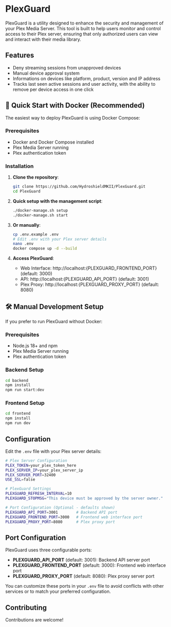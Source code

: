 # PlexGuard

PlexGuard is a utility designed to enhance the security and management of your Plex Media Server. This tool is built to help users monitor and control access to their Plex server, ensuring that only authorized users can view and interact with their media library.

## Features

- Deny streaming sessions from unapproved devices
- Manual device approval system
- Informations on devices like platform, product, version and IP address
- Tracks last seen active sessions and user activity, with the ability to remove per device access in one click

## 🚀 Quick Start with Docker (Recommended)

The easiest way to deploy PlexGuard is using Docker Compose:

### Prerequisites

- Docker and Docker Compose installed
- Plex Media Server running
- Plex authentication token

### Installation

1. **Clone the repository**:

   ```bash
   git clone https://github.com/HydroshieldMKII/PlexGuard.git
   cd PlexGuard
   ```

2. **Quick setup with the management script**:

   ```bash
   ./docker-manage.sh setup
   ./docker-manage.sh start
   ```

3. **Or manually**:

   ```bash
   cp .env.example .env
   # Edit .env with your Plex server details
   nano .env
   docker compose up -d --build
   ```

4. **Access PlexGuard**:
   - Web Interface: http://localhost:{PLEXGUARD_FRONTEND_PORT} (default: 3000)
   - API: http://localhost:{PLEXGUARD_API_PORT} (default: 3001)
   - Plex Proxy: http://localhost:{PLEXGUARD_PROXY_PORT} (default: 8080)

## 🛠 Manual Development Setup

If you prefer to run PlexGuard without Docker:

### Prerequisites

- Node.js 18+ and npm
- Plex Media Server running
- Plex authentication token

### Backend Setup

```bash
cd backend
npm install
npm run start:dev
```

### Frontend Setup

```bash
cd frontend
npm install
npm run dev
```

## Configuration

Edit the `.env` file with your Plex server details:

```bash
# Plex Server Configuration
PLEX_TOKEN=your_plex_token_here
PLEX_SERVER_IP=your_plex_server_ip
PLEX_SERVER_PORT=32400
USE_SSL=false

# PlexGuard Settings
PLEXGUARD_REFRESH_INTERVAL=10
PLEXGUARD_STOPMSG="This device must be approved by the server owner."

# Port Configuration (Optional - defaults shown)
PLEXGUARD_API_PORT=3001        # Backend API port
PLEXGUARD_FRONTEND_PORT=3000   # Frontend web interface port
PLEXGUARD_PROXY_PORT=8080      # Plex proxy port
```

## Port Configuration

PlexGuard uses three configurable ports:

- **PLEXGUARD_API_PORT** (default: 3001): Backend API server port
- **PLEXGUARD_FRONTEND_PORT** (default: 3000): Frontend web interface port  
- **PLEXGUARD_PROXY_PORT** (default: 8080): Plex proxy server port

You can customize these ports in your `.env` file to avoid conflicts with other services or to match your preferred configuration.

## Contributing

Contributions are welcome!
